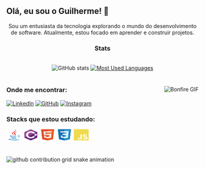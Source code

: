 ## Olá, eu sou o Guilherme! 👋

<div align="center">
Sou um entusiasta da tecnologia explorando o mundo do desenvolvimento de software. Atualmente, estou focado em aprender e construir projetos.
</div>

<div style="text-align: center;" align="center">
  <h3> Stats </h3>
  <br>
  <img src="https://github-readme-stats-git-masterrstaa-rickstaa.vercel.app/api?username=guillcodes&hide_title=true&show_icons=true&include_all_commits=false&count_private=true&line_height=25&hide=issues&bg_color=000&title_color=6e5494&text_color=fff&border_radius=3&border_color=30363d&icon_color=6e5494&theme=dark&show=repositories" alt="GitHub stats">

  <a href="https://github.com/guillcodes/github-readme-stats">
    <img src="https://github-readme-stats-git-masterrstaa-rickstaa.vercel.app/api/top-langs/?username=guillcodes&line_height=10&card_width=290&layout=compact&hide_title=false&count_private=true&langs_count=4&show_icons=true&title_color=6e5494&hide=html,css&bg_color=000&text_color=8b8b8b&border_radius=3&border_color=30363d&count_private=true" alt="Most Used Languages">
  </a>
</div>

#
<img align="right" alt="Bonfire GIF" height="190px" src="https://raw.githubusercontent.com/mfrickss/mfrickss/output/bonfire.gif">

<h3 align="left">Onde me encontrar:</h3>

[![LinkedIn](https://img.shields.io/badge/-LinkedIn-000?style=for-the-badge&logo=linkedin&logoColor=6e5494&color:FFF)](https://www.linkedin.com/in/guilherme-candida-de-amorim-222989343/)
[![GitHub](https://img.shields.io/badge/-GitHub-000?style=for-the-badge&logo=github&logoColor=6e5494&color:FFF)](https://github.com/guillcodes)
[![Instagram](https://img.shields.io/badge/-Instagram-000?style=for-the-badge&logo=instagram&logoColor=6e5494&color:FFF)](https://www.instagram.com/amorimg1/)

<h3 align="left">Stacks que estou estudando:</h3>

<div align="left">
  <img align="center" alt="Guill-Java" height="30" width="40" src="https://raw.githubusercontent.com/devicons/devicon/master/icons/java/java-original.svg">
  <img align="center" alt="Guill-Csharp" height="30" width="40" src="https://raw.githubusercontent.com/devicons/devicon/master/icons/csharp/csharp-original.svg">
  <img align="center" alt="Guill-HTML" height="30" width="40" src="https://raw.githubusercontent.com/devicons/devicon/master/icons/html5/html5-original.svg">
  <img align="center" alt="Guill-CSS" height="30" width="40" src="https://raw.githubusercontent.com/devicons/devicon/master/icons/css3/css3-original.svg">
  <img align="center" alt="Guill-Js" height="30" width="40" src="https://raw.githubusercontent.com/devicons/devicon/master/icons/javascript/javascript-plain.svg">
</div>

#

<picture align="center">
  <source media="(prefers-color-scheme: dark)" srcset="https://raw.githubusercontent.com/guillcodes/guillcodes/output/github-contribution-grid-snake-dark.svg">
  <source media="(prefers-color-scheme: light)" srcset="https://raw.githubusercontent.com/guillcodes/guillcodes/output/github-contribution-grid-snake-dark.svg">
  <img align="center" alt="github contribution grid snake animation" src="https://raw.githubusercontent.com/guillcodes/guillcodes/output/github-contribution-grid-snake.svg">
</picture>

##
